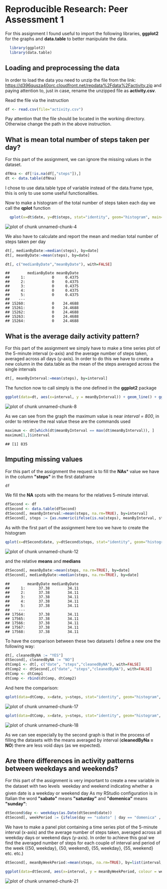 # Reproducible Research: Peer Assessment 1
For this assignment I found useful to import the following libraries, **ggplot2** for the graphs and **data.table** to better manipulate the data.

```r
  library(ggplot2)
  library(data.table)
```

## Loading and preprocessing the data
In order to load the data you need to unzip the file from the link:
https://d396qusza40orc.cloudfront.net/repdata%2Fdata%2Factivity.zip
and paying attention to, just in case, rename the unzipped file as **activity.csv**.

Read the file via the instruction

```r
df <- read.csv(file="activity.csv")
```
Pay attention that the file should be located in the working directory. Otherwise change the path in the above instruction.

## What is mean total number of steps taken per day?
For this part of the assignment, we can ignore the missing values in the dataset.


```r
dfNna <- df[!is.na(df[,"steps"]),]  
dt <- data.table(dfNna)
```

I chose to use data.table type of variable instead of the data.frame type, this is only to use some useful functionalities.

Now to make a histogram of the total number of steps taken each day we call the **qplot** function


```r
  qplot(x=dt$date, y=dt$steps, stat="identity", geom="histogram", main="Total Number of Steps taken per Day", xlab="Date", ylab="Total Number of Steps") + theme(axis.text.x = element_text(angle = 90, hjust = 1))
```

![plot of chunk unnamed-chunk-4](figure/unnamed-chunk-4.png) 

We also have to calculate and report the mean and median total number of steps taken per day 


```r
dt[, medianByDate:=median(steps), by=date]
dt[, meanByDate:=mean(steps), by=date]
```

```r
dt[, c("medianByDate","meanByDate"), with=FALSE]
```

```
##        medianByDate meanByDate
##     1:            0     0.4375
##     2:            0     0.4375
##     3:            0     0.4375
##     4:            0     0.4375
##     5:            0     0.4375
##    ---                        
## 15260:            0    24.4688
## 15261:            0    24.4688
## 15262:            0    24.4688
## 15263:            0    24.4688
## 15264:            0    24.4688
```

## What is the average daily activity pattern?
For this part of the assignment we simply have to make a time series plot of the 5-minute interval (x-axis) and the average number of steps taken, averaged across all days (y-axis).
In order to do this we have to create a new column in the data.table as the mean of the steps averaged across the single intervals


```r
dt[, meanByInterval:=mean(steps), by=interval]
```

The function now to call simply is the one defined in the **ggplot2** package


```r
ggplot(data=dt, aes(x=interval, y = meanByInterval)) + geom_line() + ggtitle("Means of Steps By Intervals") + xlab("Interval") + ylab("Mean")
```

![plot of chunk unnamed-chunk-8](figure/unnamed-chunk-8.png) 

As we can see from the graph the maximum value is near *interval = 800*, in order to retrieve the real value these are the commands used


```r
maximum <- dt[which(dt$meanByInterval == max(dt$meanByInterval)), ]
maximum[1,]$interval
```

```
## [1] 835
```

## Imputing missing values
For this part of the assignment the request is to fill the **NAs*** value we have in the column **"steps"** in the first dataframe


```r
df
```

We fill the **NA** spots with the means for the relatives 5-minute interval.


```r
dfSecond <- df
dtSecond <- data.table(dfSecond)
dtSecond[, meanByInterval:=mean(steps, na.rm=TRUE), by=interval]
dtSecond[, steps := {as.numeric(ifelse(is.na(steps), meanByInterval, steps))}]
```

As with the first part of the assignment here too we have to create the histogram


```r
qplot(x=dtSecond$date, y=dtSecond$steps, stat="identity", geom="histogram", main="Total Number of Steps taken per Day (NAs filled by Means over Intervals)", xlab="Date", ylab="Total Number of Steps") + theme(axis.text.x = element_text(angle = 90, hjust = 1))
```

![plot of chunk unnamed-chunk-12](figure/unnamed-chunk-12.png) 

and the relative **means** and **medians**


```r
dtSecond[, meanByDate:=mean(steps, na.rm=TRUE), by=date]
dtSecond[, medianByDate:=median(steps, na.rm=TRUE), by=date] 
```

```
##        meanByDate medianByDate
##     1:      37.38        34.11
##     2:      37.38        34.11
##     3:      37.38        34.11
##     4:      37.38        34.11
##     5:      37.38        34.11
##    ---                        
## 17564:      37.38        34.11
## 17565:      37.38        34.11
## 17566:      37.38        34.11
## 17567:      37.38        34.11
## 17568:      37.38        34.11
```

To have the comparison between these two datasets I define a new one the following way:

```r
dt[, cleanedByNA := "YES"]
dtSecond[, cleanedByNA := "NO"]
dtComp1 <- dt[, c("date", "steps","cleanedByNA"), with=FALSE]
dtComp2 <- dtSecond[,c("date", "steps","cleanedByNA"), with=FALSE]
dtComp <- dtComp1
dtComp <- rbind(dtComp, dtComp2)
```

And here the comparison:



```r
qplot(data=dtComp, x=date, y=steps, stat="identity", geom="histogram", main="Comparison between histogram without NAs values and histogram with NAs values replaced by means", xlab="Date", ylab="Total Number of Steps") + facet_grid(.~cleanedByNA, labeller=facets_labeller) + theme(axis.text.x = element_text(angle = 90, hjust = 1))
```

![plot of chunk unnamed-chunk-17](figure/unnamed-chunk-17.png) 

```r
qplot(data=dtComp, x=date, y=steps, stat="identity", geom="histogram", fill=cleanedByNA, main="Histogram without NAs values PLUS histogram with NAs values replaced by means", xlab="Date", ylab="Total Number of Steps") + theme(axis.text.x = element_text(angle = 90, hjust = 1)) + scale_fill_discrete(name  ="NAs Situation", labels=c("Removed NAs", "NAs replaced by Means"))
```

![plot of chunk unnamed-chunk-18](figure/unnamed-chunk-18.png) 

As we can see especially by the second graph is that in the process of filling the datasets with the means averaged by interval (**cleanedByNa = NO**) there are less void days (as we expected).

## Are there differences in activity patterns between weekdays and weekends?
For this part of the assignment is very important to create a new variable in the dataset with two levels  weekday and weekend indicating whether a given date is a weekday or weekend day
As my RStudio configuration is in Italian the word **"sabato"** means **"saturday"** and **"domenica"** means **"sunday"**:


```r
dtSecond$day <- weekdays(as.Date(dtSecond$date))
dtSecond[, weekPeriod := {ifelse(day == "sabato" | day == "domenica" , "weekend", "weekday")}]
```

We have to make a panel plot containing a time series plot of the 5-minute interval (x-axis) and the average number of steps taken, averaged across all weekday days or weekend days (y-axis). 
In order to achieve this goal we find the averaged number of steps for each couple of interval and period of the week ({50, weekday}, {50, weekend}, {55, weekday}, {55, weekend} etc. etc.)


```r
dtSecond[, meanByWeekPeriod:=mean(steps, na.rm=TRUE), by=list(interval,weekPeriod)]
```


```r
ggplot(data=dtSecond, aes(x=interval, y = meanByWeekPeriod, colour = weekPeriod)) + geom_line() + ggtitle("Steps averaged over \nthe combinations Interval - Period of the Week") + xlab("Interval") + ylab("Mean by Interval") + scale_colour_discrete(name  ="Period of the Week", labels=c("Weekday Day", "Weekend Day"))
```

![plot of chunk unnamed-chunk-21](figure/unnamed-chunk-21.png) 



